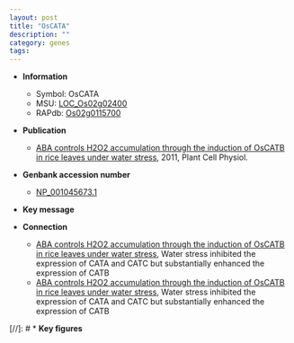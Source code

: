 ```yaml
---
layout: post
title: "OsCATA"
description: ""
category: genes
tags: 
---
```


* **Information**  
    + Symbol: OsCATA  
    + MSU: [LOC_Os02g02400](http://rice.plantbiology.msu.edu/cgi-bin/ORF_infopage.cgi?orf=LOC_Os02g02400)  
    + RAPdb: [Os02g0115700](http://rapdb.dna.affrc.go.jp/viewer/gbrowse_details/irgsp1?name=Os02g0115700)  

* **Publication**  
    + [ABA controls H2O2 accumulation through the induction of OsCATB in rice leaves under water stress](http://www.ncbi.nlm.nih.gov/pubmed?term=ABA+controls+H2O2+accumulation+through+the+induction+of+OsCATB+in+rice+leaves+under+water+stress%5BTitle%5D), 2011, Plant Cell Physiol.

* **Genbank accession number**  
    + [NP_001045673.1](http://www.ncbi.nlm.nih.gov/nuccore/NP_001045673.1)

* **Key message**  

* **Connection**  
    + [ABA controls H2O2 accumulation through the induction of OsCATB in rice leaves under water stress](http://www.ncbi.nlm.nih.gov/pubmed?term=ABA+controls+H2O2+accumulation+through+the+induction+of+OsCATB+in+rice+leaves+under+water+stress%5BTitle%5D), Water stress inhibited the expression of CATA and CATC but substantially enhanced the expression of CATB
    + [ABA controls H2O2 accumulation through the induction of OsCATB in rice leaves under water stress](http://www.ncbi.nlm.nih.gov/pubmed?term=ABA+controls+H2O2+accumulation+through+the+induction+of+OsCATB+in+rice+leaves+under+water+stress%5BTitle%5D), Water stress inhibited the expression of CATA and CATC but substantially enhanced the expression of CATB

[//]: # * **Key figures**  


